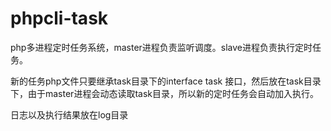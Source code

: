 # phpcli-task
php多进程定时任务系统，master进程负责监听调度。slave进程负责执行定时任务。

新的任务php文件只要继承task目录下的interface task 接口，然后放在task目录下，由于master进程会动态读取task目录，所以新的定时任务会自动加入执行。

日志以及执行结果放在log目录
